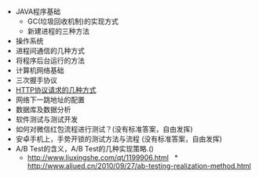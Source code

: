 * JAVA程序基础
  *  GC(垃圾回收机制)的实现方式
  *  新建进程的三种方法
* 操作系统
 * 进程间通信的几种方式
 * 将程序后台运行的方法
* 计算机网络基础
 * 三次握手协议
 * [HTTP协议请求的几种方式](http://blog.csdn.net/zhu_xun/article/details/16939691 ) 
 * 网络下一跳地址的配置
*  数据库及数据分析
* 软件测试与测试开发
 * 如何对微信红包流程进行测试？(没有标准答案，自由发挥)
 * 安卓手机上，手势开锁的测试方法与流程 (没有标准答案，自由发挥)
 * A/B Test的含义，A/B Test的几种实现策略.()
   * http://www.liuxingshe.com/qt/1199906.html
   * http://www.aliued.cn/2010/09/27/ab-testing-realization-method.html
 
